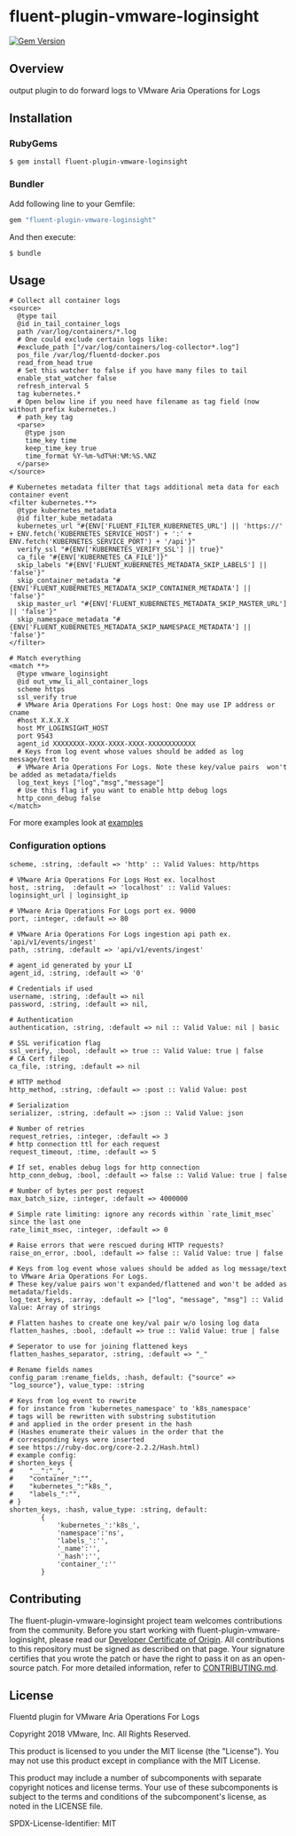 # fluent-plugin-vmware-loginsight

[![Gem Version](https://badge.fury.io/rb/fluent-plugin-vmware-loginsight.svg)](https://badge.fury.io/rb/fluent-plugin-vmware-loginsight)

## Overview
output plugin to do forward logs to VMware Aria Operations for Logs

## Installation

### RubyGems

```
$ gem install fluent-plugin-vmware-loginsight
```

### Bundler

Add following line to your Gemfile:

```ruby
gem "fluent-plugin-vmware-loginsight"
```

And then execute:

```
$ bundle
```

## Usage

```
# Collect all container logs
<source>
  @type tail
  @id in_tail_container_logs
  path /var/log/containers/*.log
  # One could exclude certain logs like:
  #exclude_path ["/var/log/containers/log-collector*.log"]
  pos_file /var/log/fluentd-docker.pos
  read_from_head true
  # Set this watcher to false if you have many files to tail
  enable_stat_watcher false
  refresh_interval 5
  tag kubernetes.*
  # Open below line if you need have filename as tag field (now without prefix kubernetes.)
  # path_key tag
  <parse>
    @type json
    time_key time
    keep_time_key true
    time_format %Y-%m-%dT%H:%M:%S.%NZ
  </parse>
</source>

# Kubernetes metadata filter that tags additional meta data for each container event
<filter kubernetes.**>
  @type kubernetes_metadata
  @id filter_kube_metadata
  kubernetes_url "#{ENV['FLUENT_FILTER_KUBERNETES_URL'] || 'https://' + ENV.fetch('KUBERNETES_SERVICE_HOST') + ':' + ENV.fetch('KUBERNETES_SERVICE_PORT') + '/api'}"
  verify_ssl "#{ENV['KUBERNETES_VERIFY_SSL'] || true}"
  ca_file "#{ENV['KUBERNETES_CA_FILE']}"
  skip_labels "#{ENV['FLUENT_KUBERNETES_METADATA_SKIP_LABELS'] || 'false'}"
  skip_container_metadata "#{ENV['FLUENT_KUBERNETES_METADATA_SKIP_CONTAINER_METADATA'] || 'false'}"
  skip_master_url "#{ENV['FLUENT_KUBERNETES_METADATA_SKIP_MASTER_URL'] || 'false'}"
  skip_namespace_metadata "#{ENV['FLUENT_KUBERNETES_METADATA_SKIP_NAMESPACE_METADATA'] || 'false'}"
</filter>

# Match everything
<match **>
  @type vmware_loginsight
  @id out_vmw_li_all_container_logs
  scheme https
  ssl_verify true
  # VMware Aria Operations For Logs host: One may use IP address or cname
  #host X.X.X.X
  host MY_LOGINSIGHT_HOST
  port 9543
  agent_id XXXXXXXX-XXXX-XXXX-XXXX-XXXXXXXXXXXX
  # Keys from log event whose values should be added as log message/text to
  # VMware Aria Operations For Logs. Note these key/value pairs  won't be added as metadata/fields
  log_text_keys ["log","msg","message"]
  # Use this flag if you want to enable http debug logs
  http_conn_debug false
</match>
```

For more examples look at [examples](./examples/)

### Configuration options

```
scheme, :string, :default => 'http' :: Valid Values: http/https 

# VMware Aria Operations For Logs Host ex. localhost
host, :string,  :default => 'localhost' :: Valid Values: loginsight_url | loginsight_ip

# VMware Aria Operations For Logs port ex. 9000
port, :integer, :default => 80

# VMware Aria Operations For Logs ingestion api path ex. 'api/v1/events/ingest'
path, :string, :default => 'api/v1/events/ingest'

# agent_id generated by your LI
agent_id, :string, :default => '0'

# Credentials if used
username, :string, :default => nil
password, :string, :default => nil,

# Authentication
authentication, :string, :default => nil :: Valid Value: nil | basic

# SSL verification flag
ssl_verify, :bool, :default => true :: Valid Value: true | false
# CA Cert filep
ca_file, :string, :default => nil

# HTTP method
http_method, :string, :default => :post :: Valid Value: post

# Serialization
serializer, :string, :default => :json :: Valid Value: json

# Number of retries
request_retries, :integer, :default => 3
# http connection ttl for each request
request_timeout, :time, :default => 5

# If set, enables debug logs for http connection
http_conn_debug, :bool, :default => false :: Valid Value: true | false

# Number of bytes per post request
max_batch_size, :integer, :default => 4000000

# Simple rate limiting: ignore any records within `rate_limit_msec` since the last one
rate_limit_msec, :integer, :default => 0

# Raise errors that were rescued during HTTP requests?
raise_on_error, :bool, :default => false :: Valid Value: true | false 

# Keys from log event whose values should be added as log message/text to VMware Aria Operations For Logs.
# These key/value pairs won't expanded/flattened and won't be added as metadata/fields.
log_text_keys, :array, :default => ["log", "message", "msg"] :: Valid Value: Array of strings

# Flatten hashes to create one key/val pair w/o losing log data
flatten_hashes, :bool, :default => true :: Valid Value: true | false

# Seperator to use for joining flattened keys
flatten_hashes_separator, :string, :default => "_"

# Rename fields names
config_param :rename_fields, :hash, default: {"source" => "log_source"}, value_type: :string

# Keys from log event to rewrite
# for instance from 'kubernetes_namespace' to 'k8s_namespace'
# tags will be rewritten with substring substitution
# and applied in the order present in the hash
# (Hashes enumerate their values in the order that the
# corresponding keys were inserted
# see https://ruby-doc.org/core-2.2.2/Hash.html)
# example config:
# shorten_keys {
#    "__":"_",
#    "container_":"",
#    "kubernetes_":"k8s_",
#    "labels_":"",
# }
shorten_keys, :hash, value_type: :string, default:
        {
            'kubernetes_':'k8s_',
            'namespace':'ns',
            'labels_':'',
            '_name':'',
            '_hash':'',
            'container_':''
        }

```

## Contributing

The fluent-plugin-vmware-loginsight project team welcomes contributions from the community. Before you start working with fluent-plugin-vmware-loginsight, please read our [Developer Certificate of Origin](https://cla.vmware.com/dco). All contributions to this repository must be signed as described on that page. Your signature certifies that you wrote the patch or have the right to pass it on as an open-source patch. For more detailed information, refer to [CONTRIBUTING.md](CONTRIBUTING.md).

## License
Fluentd plugin for VMware Aria Operations For Logs

Copyright 2018 VMware, Inc. All Rights Reserved. 

This product is licensed to you under the MIT license (the "License").  You may not use this product except in compliance with the MIT License.  

This product may include a number of subcomponents with separate copyright notices and license terms. Your use of these subcomponents is subject to the terms and conditions of the subcomponent's license, as noted in the LICENSE file. 

SPDX-License-Identifier: MIT
